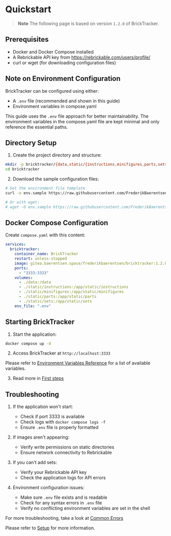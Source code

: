 # Quickstart

> **Note**
> The following page is based on version `1.2.0` of BrickTracker.

## Prerequisites
- Docker and Docker Compose installed
- A Rebrickable API key from https://rebrickable.com/users/profile/
- curl or wget (for downloading configuration files)

## Note on Environment Configuration
BrickTracker can be configured using either:
- A `.env` file (recommended and shown in this guide)
- Environment variables in compose.yaml

This guide uses the `.env` file approach for better maintainability. The environment variables in the compose.yaml file are kept minimal and only reference the essential paths.

## Directory Setup

1. Create the project directory and structure:
```bash
mkdir -p bricktracker/{data,static/{instructions,minifigures,parts,sets}}
cd bricktracker
```

2. Download the sample configuration files:
```bash
# Get the environment file template
curl -o env.sample https://raw.githubusercontent.com/FrederikBaerentsen/BrickTracker/main/env.sample

# Or with wget:
# wget -O env.sample https://raw.githubusercontent.com/FrederikBaerentsen/BrickTracker/main/env.sample
```

## Docker Compose Configuration

Create `compose.yaml` with this content:
```yaml
services:
  bricktracker:
    container_name: BrickTracker
    restart: unless-stopped
    image: gitea.baerentsen.space/frederikbaerentsen/bricktracker:1.2.0
    ports:
      - "3333:3333"
    volumes:
      - ./data:/data
      - ./static/instructions:/app/static/instructions
      - ./static/minifigures:/app/static/minifigures
      - ./static/parts:/app/static/parts
      - ./static/sets:/app/static/sets
    env_file: ".env"
```

## Starting BrickTracker

1. Start the application:
```bash
docker compose up -d
```

2. Access BrickTracker at `http://localhost:3333`

Please refer to [Environment Variables Reference](env.md) for a list of available variables.

3. Read more in [First steps](first-steps.md)

## Troubleshooting

1. If the application won't start:
   - Check if port 3333 is available
   - Check logs with `docker compose logs -f`
   - Ensure `.env` file is properly formatted

2. If images aren't appearing:
   - Verify write permissions on static directories
   - Ensure network connectivity to Rebrickable

3. If you can't add sets:
   - Verify your Rebrickable API key
   - Check the application logs for API errors

4. Environment configuration issues:
   - Make sure `.env` file exists and is readable
   - Check for any syntax errors in `.env` file
   - Verify no conflicting environment variables are set in the shell

For more troubleshooting, take a look at [Common Errors](common-errors.md)

Please refer to [Setup](setup.md) for more information.